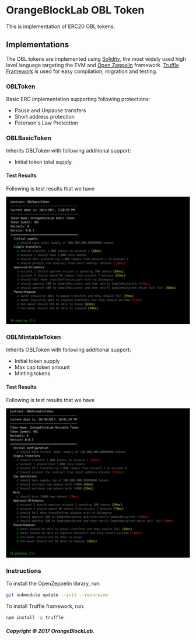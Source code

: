 # OrangeBlockLab OBL Token

This is implementation of ERC20 OBL tokens.

## Implementations

The OBL tokens are implemented using [Solidity](http://solidity.readthedocs.io "Solidity"), the most widely used high level language targeting the EVM and [Open Zeppelin](https://openzeppelin.org/ "Open Zeppelin") framework. [Truffle Framework](http://truffleframework.com "Truffle Framework") is used for easy compilation, migration and testing.

### OBLToken

Basic ERC implementation supporting following protections:
- Pause and Unpause transfers
- Short address protection
- Peterson's Law Protection

### OBLBasicToken

Inherits OBLToken with following additional support:
- Initial token total supply

#### Test Results

Following is test results that we have

![OBLBasicToken test results](docs/OBLBasicToken-test-results.png)

### OBLMintableToken

Inherits OBLToken with following additional support:
- Initial token supply
- Max cap token amount
- Minting tokens

#### Test Results

Following is test results that we have

![OBLMintableToken test results](docs/OBLMintableToken-test-results.png)
  
### Instructions

To install the OpenZeppelin library, run:
```sh
git submodule update --init --recursive
```

To install Truffle framework, run:
```sh
npm install -g truffle
```

##### Copyright &copy; 2017  OrangeBlockLab.

